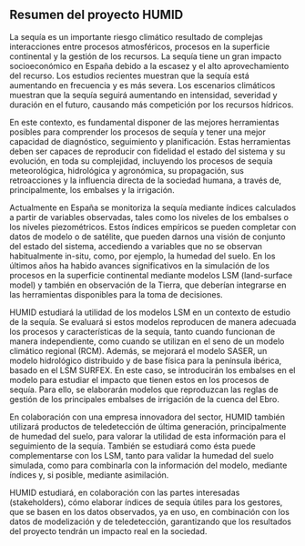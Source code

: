 ## Resumen del proyecto HUMID

La sequía es un importante riesgo climático resultado de complejas interacciones entre procesos atmosféricos, procesos en la superficie continental y la gestión de los recursos. La sequía tiene un gran impacto socioeconómico en España debido a la escasez y el alto aprovechamiento del recurso. Los estudios recientes muestran que la sequía está aumentando en frecuencia y es más severa. Los escenarios climáticos muestran que la sequía seguirá aumentando en intensidad, severidad y duración en el futuro, causando más competición por los recursos hídricos.

En este contexto, es fundamental disponer de las mejores herramientas posibles para comprender los procesos de sequía y tener una mejor capacidad de diagnóstico, seguimiento y planificación. Estas herramientas deben ser capaces de reproducir con fidelidad el estado del sistema y su evolución, en toda su complejidad, incluyendo los procesos de sequía meteorológica, hidrológica y agronómica, su propagación, sus retroacciones y la influencia directa de la sociedad humana, a través de, principalmente, los embalses y la irrigación.

Actualmente en España se monitoriza la sequía mediante índices calculados a partir de variables observadas, tales como los niveles de los embalses o los niveles piezométricos. Estos índices empíricos se pueden completar con datos de modelo o de satélite, que pueden darnos una visión de conjunto del estado del sistema, accediendo a variables que no se observan habitualmente in-situ, como, por ejemplo, la humedad del suelo. En los últimos años ha habido avances significativos en la simulación de los procesos en la superficie continental mediante modelos LSM (land-surface model) y también en observación de la Tierra, que deberían integrarse en las herramientas disponibles para la toma de decisiones.

HUMID estudiará la utilidad de los modelos LSM en un contexto de estudio de la sequía. Se evaluará si estos modelos reproducen de manera adecuada los procesos y características de la sequía, tanto cuando funcionan de manera independiente, como cuando se utilizan en el seno de un modelo climático regional (RCM). Además, se mejorará el modelo SASER, un modelo hidrológico distribuido y de base física para la península ibérica, basado en el LSM SURFEX. En este caso, se introducirán los embalses en el modelo para estudiar el impacto que tienen estos en los procesos de sequía. Para ello, se elaborarán modelos que reproduzcan las reglas de gestión de los principales embalses de irrigación de la cuenca del Ebro.

En colaboración con una empresa innovadora del sector, HUMID también utilizará productos de teledetección de última generación, principalmente de humedad del suelo, para valorar la utilidad de esta información para el seguimiento de la sequía. También se estudiará como ésta puede complementarse con los LSM, tanto para validar la humedad del suelo simulada, como para combinarla con la información del modelo, mediante índices y, si posible, mediante asimilación.

HUMID estudiará, en colaboración con las partes interesadas (stakeholders), cómo elaborar índices de sequía útiles para los gestores, que se basen en los datos observados, ya en uso, en combinación con los datos de modelización y de teledetección, garantizando que los resultados del proyecto tendrán un impacto real en la sociedad.